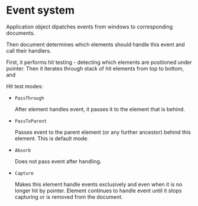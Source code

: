 # Event system

Application object dipatches events from windows to corresponding documents.

Then document determines which elements should handle this event and call
their handlers.

First, it performs hit testing - detecting which elements are positioned under
pointer.
Then it iterates through stack of hit elements from top to bottom, and 

Hit test modes:

- `PassThrough`

  After element handles event, it passes it to the element that is behind.

- `PassToParent`

  Passes event to the parent element (or any further ancestor) behind this 
  element. This is default mode.

- `Absorb`

  Does not pass event after handling.

- `Capture`

  Makes this element handle events exclusively and even when it is no longer
  hit by pointer. Element continues to handle event until it stops capturing
  or is removed from the document.